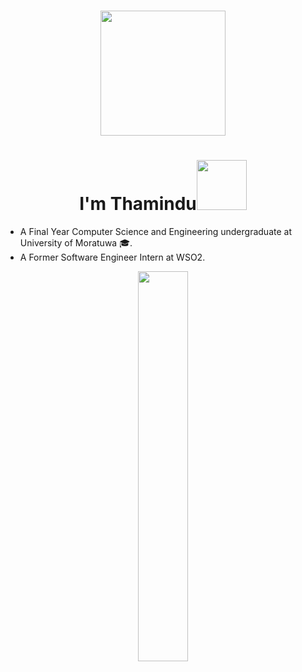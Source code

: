 <h3 align="center"><img src="https://c.tenor.com/qA9u4ETE66MAAAAC/hello-there-kenobi.gif" width="200px"></h3>
<h1 align="center">I'm Thamindu<img src="https://acegif.com/wp-content/uploads/2021/06/acegifdotcom-unique-lightsabre-3.gif" width="80px"></h1>


- A Final Year Computer Science and Engineering undergraduate at University of Moratuwa 🎓.
- A Former Software Engineer Intern at WSO2.


<div align="center"><a href="#"><img width="40%" height="auto" src="https://c.tenor.com/8Afa3Axvr90AAAAC/surf-laptop.gif" height="175px"/></a></div>
